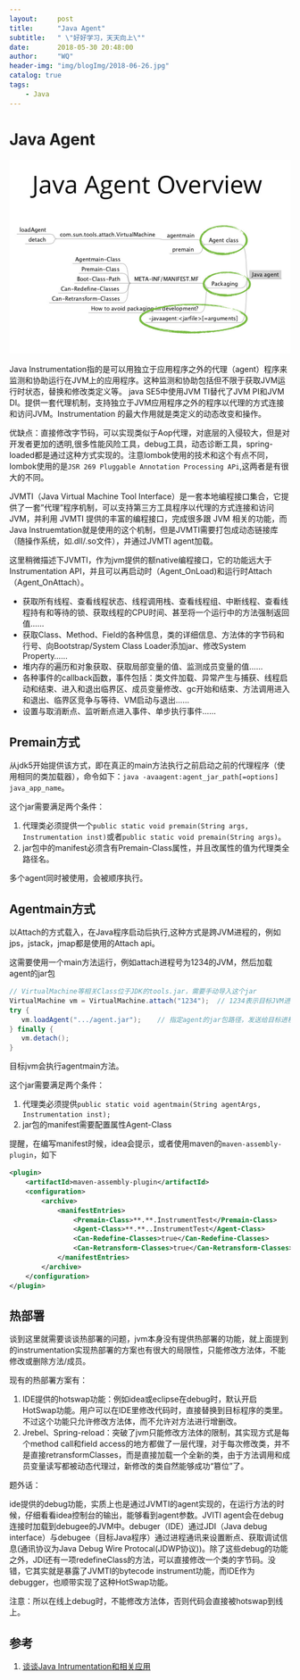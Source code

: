```yaml
---
layout:     post
title:      "Java Agent"
subtitle:   " \"好好学习，天天向上\""
date:       2018-05-30 20:48:00
author:     "WQ"
header-img: "img/blogImg/2018-06-26.jpg"
catalog: true
tags:
    - Java
---
```


# Java Agent

![java-agent](../img/blogImg/2018-06-26/java-agent.png)

Java Instrumentation指的是可以用独立于应用程序之外的代理（agent）程序来监测和协助运行在JVM上的应用程序。这种监测和协助包括但不限于获取JVM运行时状态，替换和修改类定义等。 java SE5中使用JVM TI替代了JVM PI和JVM DI。提供一套代理机制，支持独立于JVM应用程序之外的程序以代理的方式连接和访问JVM。Instrumentation 的最大作用就是类定义的动态改变和操作。

优缺点：直接修改字节码，可以实现类似于Aop代理，对底层的入侵较大，但是对开发者更加的透明,很多性能风险工具，debug工具，动态诊断工具，spring-loaded都是通过这种方式实现的。注意lombok使用的技术和这个有点不同，lombok使用的是`JSR 269 Pluggable Annotation Processing APi`,这两者是有很大的不同。

JVMTI（Java Virtual Machine Tool Interface）是一套本地编程接口集合，它提供了一套”代理”程序机制，可以支持第三方工具程序以代理的方式连接和访问 JVM，并利用 JVMTI 提供的丰富的编程接口，完成很多跟 JVM 相关的功能，而Java Instruemtation就是使用的这个机制，但是JVMTI需要打包成动态链接库（随操作系统，如.dll/.so文件），并通过JVMTI agent加载。

这里稍微描述下JVMTI，作为jvm提供的额native编程接口，它的功能远大于Instrumentation API，并且可以再启动时（Agent_OnLoad)和运行时Attach（Agent_OnAttach）。

* 获取所有线程、查看线程状态、线程调用栈、查看线程组、中断线程、查看线程持有和等待的锁、获取线程的CPU时间、甚至将一个运行中的方法强制返回值……
* 获取Class、Method、Field的各种信息，类的详细信息、方法体的字节码和行号、向Bootstrap/System Class Loader添加jar、修改System Property……
* 堆内存的遍历和对象获取、获取局部变量的值、监测成员变量的值……
* 各种事件的callback函数，事件包括：类文件加载、异常产生与捕获、线程启动和结束、进入和退出临界区、成员变量修改、gc开始和结束、方法调用进入和退出、临界区竞争与等待、VM启动与退出……
* 设置与取消断点、监听断点进入事件、单步执行事件……

## Premain方式

从jdk5开始提供该方式，即在真正的main方法执行之前启动之前的代理程序（使用相同的类加载器），命令如下：`java -avaagent:agent_jar_path[=options] java_app_name`。

这个jar需要满足两个条件：

1. 代理类必须提供一个`public static void premain(String args, Instrumentation inst)`或者`public static void premain(String args)`。
1. jar包中的manifest必须含有Premain-Class属性，并且改属性的值为代理类全路径名。

多个agent同时被使用，会被顺序执行。

## Agentmain方式

 以Attach的方式载入，在Java程序启动后执行,这种方式是跨JVM进程的，例如jps，jstack，jmap都是使用的Attach api。

 这需要使用一个main方法运行，例如attach进程号为1234的JVM，然后加载agent的jar包

 ```java
 // VirtualMachine等相关Class位于JDK的tools.jar，需要手动导入这个jar
VirtualMachine vm = VirtualMachine.attach("1234");  // 1234表示目标JVM进程pid
try {
    vm.loadAgent(".../agent.jar");    // 指定agent的jar包路径，发送给目标进程
} finally {
    vm.detach();
}
```

目标jvm会执行agentmain方法。

这个jar需要满足两个条件：

 1. 代理类必须提供`public static void agentmain(String agentArgs, Instrumentation inst);`
 1. jar包的manifest需要配置属性Agent-Class

提醒，在编写manifest时候，idea会提示，或者使用maven的`maven-assembly-plugin`，如下

```xml
<plugin>
    <artifactId>maven-assembly-plugin</artifactId>
    <configuration>
        <archive>
            <manifestEntries>
                <Premain-Class>**.**.InstrumentTest</Premain-Class>
                <Agent-Class>**.**..InstrumentTest</Agent-Class>
                <Can-Redefine-Classes>true</Can-Redefine-Classes>
                <Can-Retransform-Classes>true</Can-Retransform-Classes>
            </manifestEntries>
        </archive>
    </configuration>
</plugin>
```

## 热部署

谈到这里就需要谈谈热部署的问题，jvm本身没有提供热部署的功能，就上面提到的instrumentation实现热部署的方案也有很大的局限性，只能修改方法体，不能修改或删除方法/成员。

现有的热部署方案有：

1. IDE提供的hotswap功能：例如idea或eclipse在debug时，默认开启HotSwap功能。用户可以在IDE里修改代码时，直接替换到目标程序的类里。不过这个功能只允许修改方法体，而不允许对方法进行增删改。
1. Jrebel、Spring-reload：突破了jvm只能修改方法体的限制，其实现方式是每个method call和field access的地方都做了一层代理，对于每次修改类，并不是直接retransformClasses，而是直接加载一个全新的类，由于方法调用和成员变量读写都被动态代理过，新修改的类自然能够成功“篡位”了。

题外话：

ide提供的debug功能，实质上也是通过JVMTI的agent实现的，在运行方法的时候，仔细看看idea控制台的输出，能够看到agent参数。JVITI agent会在debug连接时加载到debugee的JVM中。debuger（IDE）通过JDI（Java debug interface）与debugee（目标Java程序）通过进程通讯来设置断点、获取调试信息(通讯协议为Java Debug Wire Protocal(JDWP协议))。除了这些debug的功能之外，JDI还有一项redefineClass的方法，可以直接修改一个类的字节码。没错，它其实就是暴露了JVMTI的bytecode instrument功能，而IDE作为debugger，也顺带实现了这种HotSwap功能。

注意：所以在线上debug时，不能修改方法体，否则代码会直接被hotswap到线上。

## 参考

1. [谈谈Java Intrumentation和相关应用](http://www.fanyilun.me/2017/07/18/%E8%B0%88%E8%B0%88Java%20Intrumentation%E5%92%8C%E7%9B%B8%E5%85%B3%E5%BA%94%E7%94%A8/)